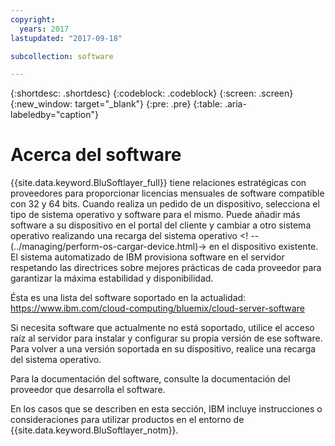```yaml
---
copyright:
  years: 2017
lastupdated: "2017-09-18"

subcollection: software

---
```


{:shortdesc: .shortdesc}
{:codeblock: .codeblock}
{:screen: .screen}
{:new_window: target="_blank"}
{:pre: .pre}
{:table: .aria-labeledby="caption"}

# Acerca del software

{{site.data.keyword.BluSoftlayer_full}} tiene relaciones estratégicas con proveedores para proporcionar licencias mensuales de software compatible con 32 y 64 bits. Cuando realiza un pedido de un dispositivo, selecciona el tipo de sistema operativo y software para el mismo. Puede añadir más software a su dispositivo en el portal del cliente y cambiar a otro sistema operativo realizando una recarga del sistema operativo <! -- (../managing/perform-os-cargar-device.html)-> en el dispositivo existente. El sistema automatizado de IBM provisiona software en el servidor respetando las directrices sobre mejores prácticas de cada proveedor para garantizar la máxima estabilidad y disponibilidad.

Ésta es una lista del software soportado en la actualidad:
https://www.ibm.com/cloud-computing/bluemix/cloud-server-software

Si necesita software que actualmente no está soportado, utilice el acceso raíz al servidor para instalar y configurar su propia versión de ese software. Para volver a una versión soportada en su dispositivo, realice una recarga del sistema operativo.

Para la documentación del software, consulte la documentación del proveedor que desarrolla el software.

En los casos que se describen en esta sección, IBM incluye instrucciones o consideraciones para utilizar productos en el entorno de {{site.data.keyword.BluSoftlayer_notm}}.
